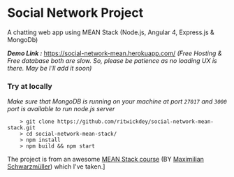 # Social Network Project

A chatting web app using MEAN Stack (Node.js, Angular 4, Express.js & MongoDb)

***Demo Link :*** https://social-network-mean.herokuapp.com/ 
_(Free Hosting & Free database both are slow. So, please be patience as no loading UX is there. May be I'll add it soon)_

### Try at locally
_Make sure that MongoDB is running on your machine at port `27017` and `3000` port is available to run node.js server_
```
    > git clone https://github.com/ritwickdey/social-network-mean-stack.git
    > cd social-network-mean-stack/
    > npm install
    > npm build && npm start

```


The project is from an awesome [MEAN Stack course](https://www.udemy.com/angular-2-and-nodejs-the-practical-guide/) (BY [Maximilian Schwarzmüller](https://www.udemy.com/user/maximilian-schwarzmuller/)) which I've taken.]

